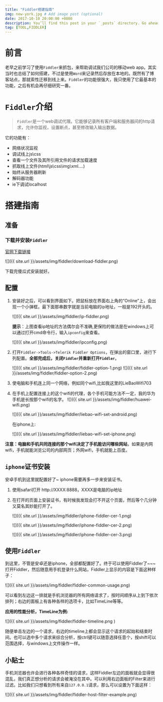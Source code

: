 ```yaml
---
title: "Fiddler搭建指南"
img: new-york.jpg # Add image post (optional)
date: 2017-10-10 20:00:00 +0800
description: You’ll find this post in your `_posts` directory. Go ahead and edit it and re-build the site to see your changes. # Add post description (optional)
tag: [TOOL,FIDDLER]
---
```


# 前言
老早之前学习了使用`Fiddler`来抓包，来帮助调试我们公司的移动web app。其实当时也总结了如何搭建，不过是使用`Word`来记录然后存放在本地的。既然有了博客站点，那就索性迁移到线上来。`Fiddler`的功能很强大，我只使用了它最基本的功能，之后有机会再仔细研究一番。

# `Fiddler`介绍
>`Fiddler`是一个web调试代理。它能够记录所有客户端和服务器间的http请求，允许你监视，设置断点，甚至修改输入输出数据。	

它的功能有：

* 网络状况监视
* 调试线上js\css
* 查看一个文件及其所引用文件的请求加载速度
* 抓取线上文件(html\js\css\img\xml….)
* 始终从服务器刷新
* 解码器功能
* ie下调试localhost

# 搭建指南
## 准备
### 下载并安装`Fiddler`

[官网下载链接](https://www.telerik.com/download/fiddler)

![]({{ site.url }}/assets/img/fiddler/download-fiddler.png)

下载完傻瓜式安装就好。

## 配置

1. 安装好之后，可以看到界面如下。把鼠标放在界面右上角的“Online”上，会出现一个小弹框，最下面那串数字就是当前电脑的ip地址，一般是192开头的。

	![]({{ site.url }}/assets/img/fiddler/ip-fiddler.png)

	**提示**：上图查看ip地址的方法偶尔会不准确,更保险的做法是在windows上可以通过打开cmd命令行，输入`ipconfig`来查看。

	![]({{ site.url }}/assets/img/fiddler/ipconfig.png)

2. 打开`Fiddler->Tools->Telerik Fiddler Options`，在弹出的窗口里，进行下列配置。**全部完成后，关闭`Fiddler`并重新打开`Fiddler`**。

	![]({{ site.url }}/assets/img/fiddler/fiddler-option-1.png)
![]({{ site.url }}/assets/img/fiddler/fiddler-option-2.png)

3. 使电脑和手机连上同一个网络，例如同个wifi,比如我这里的LieBaoWifi703

4. 在手机上配置连接上的这个wifi的代理，各个手机可能方法不一定，我的华为手机是长按那个wifi的名字。
	![]({{ site.url }}/assets/img/fiddler/huawei-wifi.png)

	![]({{ site.url }}/assets/img/fiddler/liebao-wifi-set-android.png)

	在iphone上:

	![]({{ site.url }}/assets/img/fiddler/liebao-wifi-set-iphone.png)

**注意：电脑和手机共同连接的那个wifi决定了手机能访问哪些网站**，如果是内网wifi，手机就能浏览公司的内部网页；外网wifi，手机就能上百度。

## `iphone`证书安装

安卓手机到这里就配置好了~  iphone需要再多一步来安装证书。

1. 使用safari打开 http://XXXX:8888，XXXX是电脑的ip地址
2. 在打开的页面上安装证书，有时候我发现会打不开这个页面，然后等个几分钟又莫名其妙能打开了。

	![]({{ site.url }}/assets/img/fiddler/iphone-fiddler-cer-1.png)

	![]({{ site.url }}/assets/img/fiddler/iphone-fiddler-cer-2.png)

	![]({{ site.url }}/assets/img/fiddler/iphone-fiddler-cer-3.png)

## 使用`Fiddler`

到这里，不管是安卓还是iphone，全部都配置好了。终于可以使用Fiddler了~~~
打开Fiddler，然后随意用手机登录什么网站，Fiddler上显示的内容是下面这种样子：

![]({{ site.url }}/assets/img/fiddler/fiddler-common-usage.png)

可以看到左边这一排就是手机浏览器的所有网络请求了，按时间顺序从上到下依次排列；右边的面板上有各种各样的选项卡，比如TimeLine等等。

**应用的性能分析，TimeLine为例:**

![]({{ site.url }}/assets/img/fiddler/fiddler-timeline.png
)

随便单击左边的一个请求，右边的timeline上都会显示这个请求的起始和结束时间。也可以选中多个请求来综合分析，按ctrl键可以随意选择任意个，按shift可以范围选择，与windows上文件操作一样。

## 小贴士

手机浏览器也许会进行各种各样奇怪的请求，这样Fiddler左边的面板就会显得很混乱，我们真正想分析的请求会被淹没在其中。可以利用右边面板的Filter来进行过滤。比如我们只想看到所有来自`127.0.0.1`请求，那么可以设置为下面这样：

![]({{ site.url }}/assets/img/fiddler/fiddler-host-filter-example.png)




